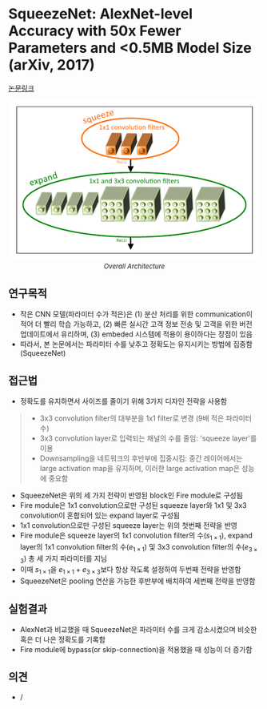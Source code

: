 # SqueezeNet: AlexNet-level Accuracy with 50x Fewer Parameters and <0.5MB Model Size (arXiv, 2017)

[논문링크](https://arxiv.org/abs/1602.07360)

<p align="center">
    <img width="600" alt='fig1' src="./img/01_08_01.png?raw=true"></br>
    <em><font size=2>Overall Architecture</font></em>
</p>

## 연구목적
- 작은 CNN 모델(파라미터 수가 적은)은 (1) 분산 처리를 위한 communication이 적어 더 빨리 학습 가능하고, (2) 빠른 실시간 고객 정보 전송 및 고객을 위한 버전 업데이트에서 유리하며, (3) embeded 시스템에 적용이 용이하다는 장점이 있음
- 따라서, 본 논문에서는 파라미터 수를 낮추고 정확도는 유지시키는 방법에 집중함 (SqueezeNet)

## 접근법
- 정확도를 유지하면서 사이즈를 줄이기 위해 3가지 디자인 전략을 사용함
> - 3x3 convolution filter의 대부분을 1x1 filter로 변경 (9배 적은 파라미터 수)
> - 3x3 convolution layer로 입력되는 채널의 수를 줄임: 'squeeze layer'를 이용
> - Downsampling을 네트워크의 후반부에 집중시킴: 중간 레이어에서는 large activation map을 유지하며, 이러한 large activation map은 성능에 중요함
- SqueezeNet은 위의 세 가지 전략이 반영된 block인 Fire module로 구성됨
- Fire module은 1x1 convolution으로만 구성된 squeeze layer와 1x1 및 3x3 convolution이 혼합되어 있는 expand layer로 구성됨
- 1x1 convolution으로만 구성된 squeeze layer는 위의 첫번째 전략을 반영
- Fire module은 squeeze layer의 1x1 convolution filter의 수($s_{1\times1}$), expand layer의 1x1 convolution filter의 수($e_{1\times1}$) 및 3x3 convolution filter의 수($e_{3\times3}$) 총 세 가지 파라미터를 지님
- 이때 $s_{1\times1}$을 $e_{1\times1}+e_{3\times3}$보다 항상 작도록 설정하여 두번째 전략을 반영함
- SqueezeNet은 pooling 연산을 가능한 후반부에 배치하여 세번째 전략을 반영함

## 실험결과
- AlexNet과 비교했을 때 SqueezeNet은 파라미터 수를 크게 감소시켰으며 비슷한 혹은 더 나은 정확도를 기록함
- Fire module에 bypass(or skip-connection)을 적용했을 때 성능이 더 증가함

## 의견
- /